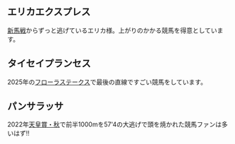 ## エリカエクスプレス

[新馬戦](https://www.youtube.com/watch?v=Zjo_svVxL1g)からずっと逃げているエリカ様。上がりのかかる競馬を得意としています。


## タイセイプランセス

2025年の[フローラステークス](https://www.youtube.com/watch?v=TextvhFVug4)で最後の直線ですごい競馬をしています。

## パンサラッサ

2022年[天皇賞・秋](https://www.youtube.com/watch?v=cvHWyJtex08)で前半1000mを57'4の大逃げで頭を焼かれた競馬ファンは多いはず!!